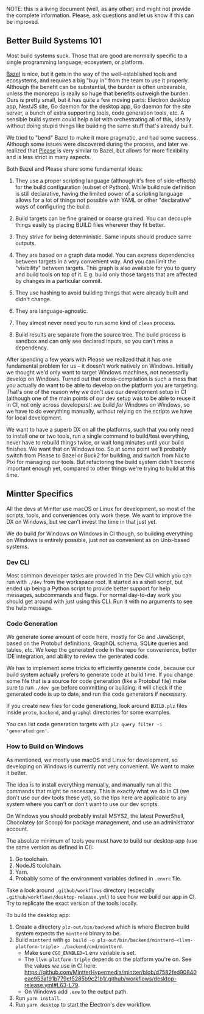 NOTE: this is a living document (well, as any other) and might not provide the complete information. Please, ask questions and let us know if this can be improved.

## Better Build Systems 101

Most build systems suck. Those that are good are normally specific to a single programming language, ecosystem, or platform.

[Bazel](https://bazel.build) is nice, but it gets in the way of the well-established tools and ecosystems, and requires a big "buy in" from the team to use it properly. Although the benefit can be substantial, the burden is often unbearable, unless the monorepo is really so huge that benefits outweigh the burden. Ours is pretty small, but it has quite a few moving parts: Electron desktop app, NextJS site, Go daemon for the desktop app, Go daemon for the site server, a bunch of extra supporting tools, code generation tools, etc. A sensible build system could help a lot with orchestrating all of this, ideally without doing stupid things like building the same stuff that's already built.

We tried to "bend" Bazel to make it more pragmatic, and had some success. Although some issues were discovered during the process, and later we realized that [Please](https://please.build) is very similar to Bazel, but allows for more flexibility and is less strict in many aspects.

Both Bazel and Please share some fundamental ideas:

1. They use a proper scripting language (although it's free of side-effects) for the build configuration (subset of Python). While build rule definition is still declarative, having the limited power of a scripting language allows for a lot of things not possible with YAML or other "declarative" ways of configuring the build.

2. Build targets can be fine grained or coarse grained. You can decouple things easily by placing BUILD files wherever they fit better.

3. They strive for being deterministic. Same inputs should produce same outputs.

4. They are based on a graph data model. You can express dependencies between targets in a very convenient way. And you can limit the "visibility" between targets. This graph is also available for you to query and build tools on top of it. E.g. build only those targets that are affected by changes in a particular commit.

5. They use hashing to avoid building things that were already built and didn't change.

6. They are language-agnostic.

7. They almost never need you to run some kind of `clean` process.

8. Build results are separate from the source tree. The build process is sandbox and can only see declared inputs, so you can't miss a dependency.

After spending a few years with Please we realized that it has one fundamental problem for us – it doesn't work natively on Windows. Initially we thought we'd only want to target Windows machines, not necessarily develop on Windows. Turned out that cross-compilation is such a mess that you actually do want to be able to develop on the platform you are targeting. That's one of the reason why we don't use our development setup in CI (although one of the main points of our dev setup was to be able to reuse it in CI, not only across developers): we build *for* Windows *on* Windows, so we have to do everything manually, without relying on the scripts we have for local development.

We want to have a superb DX on all the platforms, such that you only need to install one or two tools, run a single command to build/test everything, never have to rebuild things twice, or wait long minutes until your build finishes. We want that on Windows too. So at some point we'll probably switch from Please to Bazel or Buck2 for building, and switch from Nix to Pixi for managing our tools. But refactoring the build system didn't become important enough yet, compared to other things we're trying to build at this time.

## Mintter Specifics

All the devs at Mintter use macOS or Linux for development, so most of the scripts, tools, and conveniences only work these. We want to improve the DX on Windows, but we can't invest the time in that just yet.

We do build *for* Windows *on* Windows in CI though, so building everything on Windows is entirely possible, just not as convenient as on Unix-based systems.

### Dev CLI

Most common developer tasks are provided in the Dev CLI which you can run with `./dev` from the workspace root. It started as a shell script, but ended up being a Python script to provide better support for help messages, subcommands and flags. For normal day-to-day work you should get around with just using this CLI. Run it with no arguments to see the help message.

### Code Generation

We generate some amount of code here, mostly for Go and JavaScript, based on the Protobuf definitions, GraphQL schema, SQLite queries and tables, etc. We keep the generated code in the repo for convenience, better IDE integration, and ability to review the generated code.

We has to implement some tricks to efficiently generate code, because our build system actually prefers to generate code at build time. If you change some file that is a source for code generation (like a Protobuf file) make sure to run `./dev gen` before committing or building: it will check if the generated code is up to date, and run the code generators if necessary.

If you create new files for code generationg, look around `BUILD.plz` files inside `proto`, `backend`, and `graphql` directories for some examples.

You can list code generation targets with `plz query filter -i 'generated:gen'`.

### How to Build on Windows

As mentioned, we mostly use macOS and Linux for development, so developing on Windows is currently not very convenient. We want to make it better.

The idea is to install everything manually, and manually run all the commands that might be necessary. This is exactly what we do in CI (we don't use our dev tools these yet), so the tips here are applicable to any system where you can't or don't want to use our dev scripts.

On Windows you should probably install MSYS2, the latest PowerShell, Chocolatey (or Scoop) for package management, and use an administrator account.

The absolute minimum of tools you must have to build our desktop app (use the same version as defined in CI):

1. Go toolchain.
2. NodeJS toolchain.
3. Yarn.
4. Probably some of the environment variables defined in `.envrc` file.

Take a look around `.github/workflows` directory (especially `.github/workflows/desktop-release.yml`) to see how we build our app in CI. Try to replicate the exact version of the tools locally.

To build the desktop app:

1. Create a directory `plz-out/bin/backend` which is where Electron build system expects the `mintterd` binary to be.
2. Build `mintterd` with `go build -o plz-out/bin/backend/mintterd-<llvm-platform-triple> ./backend/cmd/mintterd`.
    - Make sure `CGO_ENABLED=1` env variable is set.
    - The `llvm-platform-triple` depends on the platform you're on. See the values we use in CI here: https://github.com/MintterHypermedia/mintter/blob/d7582fed90840eae953a191b779ef5285b9c21b1/.github/workflows/desktop-release.yml#L63-L79.
    - On Windows add `.exe` to the output path.
3. Run `yarn install`.
4. Run `yarn desktop` to start the Electron's dev workflow.

